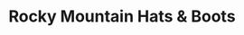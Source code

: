 ---
title: "Rocky Mountain Hats & Boots"
url: /grand-junction/rocky-mountain-hats-und-boots/
shop: Kleidung
---